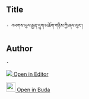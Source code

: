 ## Title
	- འཕགས་ཡུལ་རྒྱན་དྲུག་མཆོག་གཉིས་ཀྱི་ཞལ་ལུང་།

## Author
	- 



[<img src="https://img.icons8.com/color/25/000000/edit-property.png"> Open in Editor](http://editor.openpecha.org/P001829)

[<img width="25" src="https://library.bdrc.io/icons/BUDA-small.svg"> Open in Buda](https://library.bdrc.io/show/bdr:IE0OPP001829)
